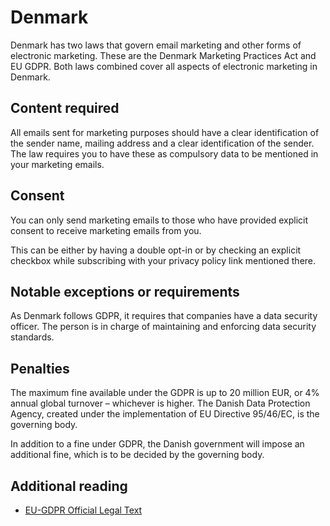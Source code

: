 # Denmark
Denmark has two laws that govern email marketing and other forms of electronic marketing. These are the Denmark Marketing Practices Act and EU GDPR. Both laws combined cover all aspects of electronic marketing in Denmark.

## Content required
All emails sent for marketing purposes should have a clear identification of the sender name, mailing address and a clear identification of the sender. The law requires you to have these as compulsory data to be mentioned in your marketing emails.

## Consent
You can only send marketing emails to those who have provided explicit consent to receive marketing emails from you.

This can be either by having a double opt-in or by checking an explicit checkbox while subscribing with your privacy policy link mentioned there.

## Notable exceptions or requirements
As Denmark follows GDPR, it requires that companies have a data security officer. The person is in charge of maintaining and enforcing data security standards.

## Penalties
The maximum fine available under the GDPR is up to 20 million EUR, or 4% annual global turnover – whichever is higher. The Danish Data Protection Agency, created under the implementation of EU Directive 95/46/EC, is the governing body.

In addition to a fine under GDPR, the Danish government will impose an additional fine, which is to be decided by the governing body.
## Additional reading
- [EU-GDPR Official Legal Text](https://gdpr-info.eu/)
